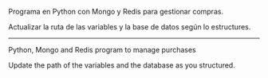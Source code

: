 Programa en Python con Mongo y Redis para gestionar compras.

Actualizar la ruta de las variables y la base de datos según lo estructures.

____________________________________________________________________


Python, Mongo and Redis program to manage purchases 

Update the path of the variables and the database as you structured.
